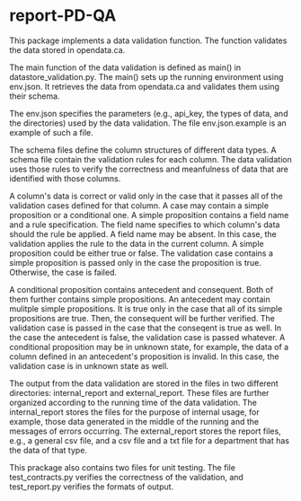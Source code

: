 # report-PD-QA

This package implements a data validation function. The function validates the data stored in opendata.ca.

The main function of the data validation is defined as main() in datastore_validation.py. The main() sets up the running environment using env.json. It retrieves the data from opendata.ca and validates them using their schema.

The env.json specifies the parameters (e.g., api_key, the types of data, and the directories) used by the data validation. The file env.json.example is an example of such a file.

The schema files define the column structures of different data types. A schema file contain the validation rules for each column. The data validation uses those rules to verify the correctness and meanfulness of data that are identified with those columns.

A column's data is correct or valid only in the case that it passes all of the validation cases defined for that column. A case may contain a simple proposition or a conditional one. A simple proposition contains a field name and a rule specification. The field name specifies to which column's data should the rule be applied. A field name may be absent. In this case, the validation applies the rule to the data in the current column. A simple proposition could be either true or false. The validation case contains a simple proposition is passed only in the case the proposition is true. Otherwise, the case is failed.

A conditional proposition contains antecedent and consequent. Both of them further contains simple propositions. An antecedent may contain mulitple simple propositions. It is true only in the case that all of its simple propositions are true. Then, the consequent will be further verified. The validation case is passed in the case that the conseqent is true as well. In the case the antecedent is false, the validation case is passed whatever.  A conditional proposition may be in unknown state, for example, the data of a column defined in an  antecedent's proposition is invalid. In this case, the validation case is in unknown state as well.

The output from the data validation are stored in the files in two different directories: internal_report and external_report. These files are further organized according to the running time of the data validation. The internal_report stores the files for the purpose of internal usage, for example, those data generated in the middle of the running and the messages of errors occurring. The external_report stores the report files, e.g., a general csv file, and a csv file and a txt file for a department that has the data of that type.

This prackage also contains two files for unit testing. The file test_contracts.py verifies the correctness of the validation, and test_report.py verifies the formats of output.